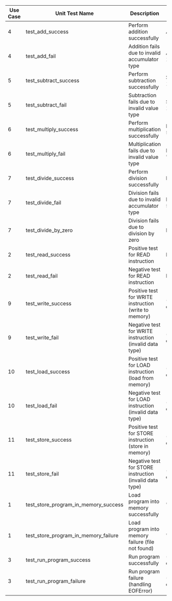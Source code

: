 | Use Case | Unit Test Name                               | Description                                          | Inputs            | Expected Outputs     |
|----------|----------------------------------------------|------------------------------------------------------|-------------------|----------------------|
| 4        | test_add_success                            | Perform addition successfully                        | ADD(1010, 101)    | 1111                 |
| 4        | test_add_fail                               | Addition fails due to invalid accumulator type      | ADD("1010", 101)  | TypeError            |
| 5        | test_subtract_success                       | Perform subtraction successfully                     | SUBTRACT(1111, 101) | 1010               |
| 5        | test_subtract_fail                          | Subtraction fails due to invalid value type        | SUBTRACT(1111, 101.1) | TypeError         |
| 6        | test_multiply_success                       | Perform multiplication successfully                  | MULTIPLY(1010, 5) | 5050                 |
| 6        | test_multiply_fail                          | Multiplication fails due to invalid value type     | MULTIPLY(1010, "5") | TypeError            |
| 7        | test_divide_success                         | Perform division successfully                       | DIVIDE(5050, 5)   | 1010                 |
| 7        | test_divide_fail                            | Division fails due to invalid accumulator type     | DIVIDE(5050.3, 5) | TypeError            |
| 7        | test_divide_by_zero                        | Division fails due to division by zero             | DIVIDE(1010, 0)   | ZeroDivisionError    |
| 2        | test_read_success                           | Positive test for READ instruction                  | READ(99)          | 1337 (in memory)     |
| 2        | test_read_fail                              | Negative test for READ instruction                  | READ(10)          | SystemExit           |
| 9        | test_write_success                          | Positive test for WRITE instruction (write to memory) | (To be determined) | (To be determined) |
| 9        | test_write_fail                             | Negative test for WRITE instruction (invalid data type) | (To be determined) | (To be determined) |
| 10       | test_load_success                           | Positive test for LOAD instruction (load from memory) | (To be determined) | (To be determined) |
| 10       | test_load_fail                              | Negative test for LOAD instruction (invalid data type) | (To be determined) | (To be determined) |
| 11       | test_store_success                          | Positive test for STORE instruction (store in memory) | (To be determined) | (To be determined) |
| 11       | test_store_fail                             | Negative test for STORE instruction (invalid data type) | (To be determined) | (To be determined) |
| 1        | test_store_program_in_memory_success       | Load program into memory successfully               | "Test1.txt"      | (To be determined)   |
| 1        | test_store_program_in_memory_failure       | Load program into memory failure (file not found)   | "Failure.txt"    | FileNotFoundError   |
| 3        | test_run_program_success                   | Run program successfully                            | (To be determined) | (To be determined) |
| 3        | test_run_program_failure                   | Run program failure (handling EOFError)             | (To be determined) | EOFError             |
